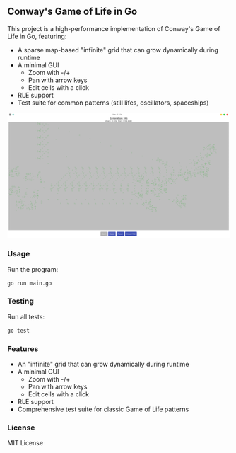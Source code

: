 ## Conway's Game of Life in Go

This project is a high-performance implementation of Conway's Game of Life in Go, featuring:

- A sparse map-based "infinite" grid that can grow dynamically during runtime
- A minimal GUI
  - Zoom with -/+
  - Pan with arrow keys
  - Edit cells with a click
- RLE support 
- Test suite for common patterns (still lifes, oscillators, spaceships)

![Screenshot](assets/gol.png)

### Usage

Run the program:

```sh
go run main.go
```

### Testing

Run all tests:

```sh
go test
```

### Features

- An "infinite" grid that can grow dynamically during runtime
- A minimal GUI
  - Zoom with -/+
  - Pan with arrow keys
  - Edit cells with a click
- RLE support
- Comprehensive test suite for classic Game of Life patterns

### License

MIT License
